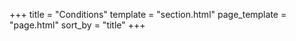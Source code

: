 +++
title = "Conditions"
template = "section.html"
page_template = "page.html"
sort_by = "title"
+++